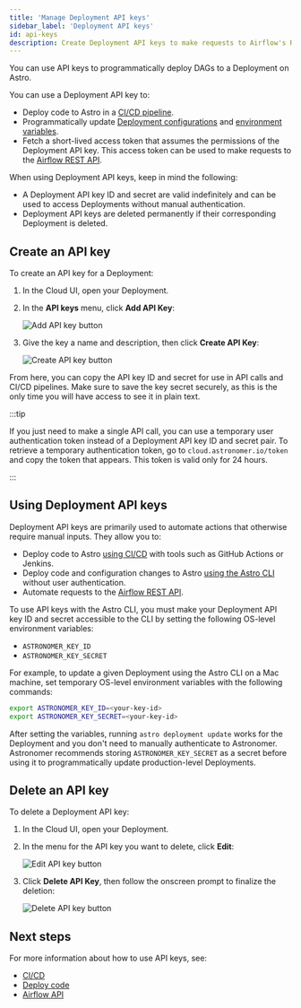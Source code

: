 ```yaml
---
title: 'Manage Deployment API keys'
sidebar_label: 'Deployment API keys'
id: api-keys
description: Create Deployment API keys to make requests to Airflow's REST API and set up a CI/CD pipeline.
---
```


You can use API keys to programmatically deploy DAGs to a Deployment on Astro.

You can use a Deployment API key to:

- Deploy code to Astro in a [CI/CD pipeline](ci-cd.md).
- Programmatically update [Deployment configurations](configure-deployment-resources.md) and [environment variables](environment-variables.md).
- Fetch a short-lived access token that assumes the permissions of the Deployment API key. This access token can be used to make requests to the [Airflow REST API](airflow-api.md).

When using Deployment API keys, keep in mind the following:

- A Deployment API key ID and secret are valid indefinitely and can be used to access Deployments without manual authentication.
- Deployment API keys are deleted permanently if their corresponding Deployment is deleted.

## Create an API key

To create an API key for a Deployment:

1. In the Cloud UI, open your Deployment.
2. In the **API keys** menu, click **Add API Key**:

    <div class="text--center">
      <img src="/img/docs/add-api-key.png" alt="Add API key button" />
    </div>

3. Give the key a name and description, then click **Create API Key**:

    <div class="text--center">
      <img src="/img/docs/create-api-key.png" alt="Create API key button" />
    </div>

From here, you can copy the API key ID and secret for use in API calls and CI/CD pipelines. Make sure to save the key secret securely, as this is the only time you will have access to see it in plain text.

:::tip

If you just need to make a single API call, you can use a temporary user authentication token instead of a Deployment API key ID and secret pair. To retrieve a temporary authentication token, go to `cloud.astronomer.io/token` and copy the token that appears. This token is valid only for 24 hours.

:::

## Using Deployment API keys

Deployment API keys are primarily used to automate actions that otherwise require manual inputs. They allow you to:

- Deploy code to Astro [using CI/CD](ci-cd.md) with tools such as GitHub Actions or Jenkins.
- Deploy code and configuration changes to Astro [using the Astro CLI](deploy-code.md) without user authentication.
- Automate requests to the [Airflow REST API](airflow-api.md).

To use API keys with the Astro CLI, you must make your Deployment API key ID and secret accessible to the CLI by setting the following OS-level environment variables:

- `ASTRONOMER_KEY_ID`
- `ASTRONOMER_KEY_SECRET`

For example, to update a given Deployment using the Astro CLI on a Mac machine, set temporary OS-level environment variables with the following commands:

```sh
export ASTRONOMER_KEY_ID=<your-key-id>
export ASTRONOMER_KEY_SECRET=<your-key-id>
```

After setting the variables, running `astro deployment update` works for the Deployment and you don't need to manually authenticate to Astronomer. Astronomer recommends storing `ASTRONOMER_KEY_SECRET` as a secret before using it to programmatically update production-level Deployments.

## Delete an API key

To delete a Deployment API key:

1. In the Cloud UI, open your Deployment.
2. In the menu for the API key you want to delete, click **Edit**:

    <div class="text--center">
      <img src="/img/docs/edit-api-key.png" alt="Edit API key button" />
    </div>

3. Click **Delete API Key**, then follow the onscreen prompt to finalize the deletion:

    <div class="text--center">
      <img src="/img/docs/delete-api-key.png" alt="Delete API key button" />
    </div>


## Next steps

For more information about how to use API keys, see:

- [CI/CD](ci-cd.md)
- [Deploy code](deploy-code.md)
- [Airflow API](airflow-api.md)

